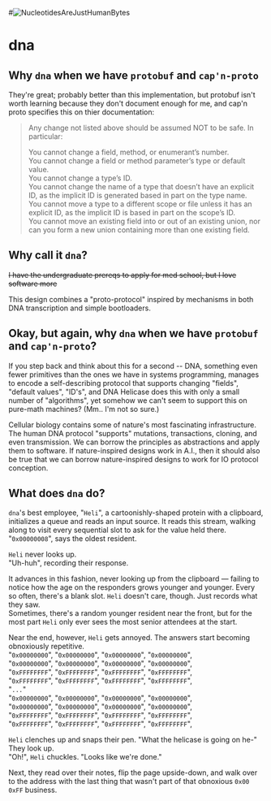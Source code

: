 #![NucleotidesAreJustHumanBytes](https://i.imgur.com/pjgoejH.png)
# dna


## Why `dna` when we have `protobuf` and `cap'n-proto`
They're great; probably better than this implementation, but protobuf isn't worth learning because they don't document enough for me, and cap'n proto specifies this on thier documentation:

> Any change not listed above should be assumed NOT to be safe. In particular:<br>
> 
> You cannot change a field, method, or enumerant’s number.<br>
> You cannot change a field or method parameter’s type or default value.<br>
> You cannot change a type’s ID.<br>
> You cannot change the name of a type that doesn’t have an explicit ID, as the implicit ID is generated based in part on the type name.<br>
> You cannot move a type to a different scope or file unless it has an explicit ID, as the implicit ID is based in part on the scope’s ID.<br>
> You cannot move an existing field into or out of an existing union, nor can you form a new union containing more than one existing field. <br>

## Why call it `dna`?

<s>I have the undergraduate prereqs to apply for med school, but I love software more</s>

This design combines a "proto-protocol" inspired by mechanisms in both DNA transcription and simple bootloaders.

## Okay, but again, why `dna` when we have `protobuf` and `cap'n-proto`?
If you step back and think about this for a second -- DNA, something even fewer primitives than the ones we have in systems programming, manages to encode a self-describing protocol that supports changing "fields", "default values", "ID's", and DNA Helicase does this with only a small number of "algorithms", yet somehow we can't seem to support this on pure-math machines? (Mm.. I'm not so sure.)

Cellular biology contains some of nature's most fascinating infrastructure. The human DNA protocol "supports" mutations, transactions, cloning, and even transmission. We can borrow the principles as abstractions and apply them to software. If nature-inspired designs work in A.I., then it should also be true that we can borrow nature-inspired designs to work for IO protocol conception.

## What does `dna` do?
`dna`'s best employee, "`Heli`", a cartoonishly-shaped protein with a clipboard, initializes a queue and reads an input source. It reads this stream, walking along to visit every sequential slot to ask for the value held there.<br> 
"`0x00000008`", says the oldest resident.<br>

`Heli` never looks up. <br>
"Uh-huh", recording their response.<br>

It advances in this fashion, never looking up from the clipboard — failing to notice how the age on the responders grows younger and younger.
Every so often, there's a blank slot. `Heli` doesn't care, though. Just records what they saw.<br>
Sometimes, there's a random younger resident near the front, but for the most part `Heli` only ever sees the most senior attendees at the start.<br>

Near the end, however, `Heli` gets annoyed. The answers start becoming obnoxiously repetitive.<br>
"`0x00000000`", "`0x00000000`", "`0x00000000`", "`0x00000000`",<br>
"`0x00000000`", "`0x00000000`", "`0x00000000`", "`0x00000000`",<br>
"`0xFFFFFFFF`", "`0xFFFFFFFF`", "`0xFFFFFFFF`", "`0xFFFFFFFF`",<br>
"`0xFFFFFFFF`", "`0xFFFFFFFF`", "`0xFFFFFFFF`", "`0xFFFFFFFF`",<br>
"`...`"<br>
"`0x00000000`", "`0x00000000`", "`0x00000000`", "`0x00000000`",<br>
"`0x00000000`", "`0x00000000`", "`0x00000000`", "`0x00000000`",<br>
"`0xFFFFFFFF`", "`0xFFFFFFFF`", "`0xFFFFFFFF`", "`0xFFFFFFFF`",<br>
"`0xFFFFFFFF`", "`0xFFFFFFFF`", "`0xFFFFFFFF`", "`0xFFFFFFFF`",<br>

`Heli` clenches up and snaps their pen. "What the helicase is going on he-"<br>
They look up.<br>
"Oh!", `Heli` chuckles. "Looks like we're done."

Next, they read over their notes, flip the page upside-down, and walk over to the address with the last thing that wasn't part of that obnoxious `0x00` `0xFF` business.

